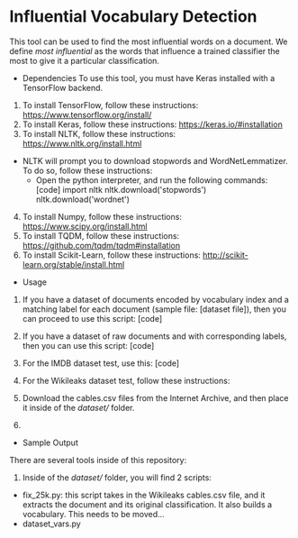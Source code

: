 # Influential Vocabulary Detection
This tool can be used to find the most influential words on a document. We define _most influential_ as the words that influence a trained classifier the most to give it a particular classification.

- Dependencies
To use this tool, you must have Keras installed with a TensorFlow backend.
1. To install TensorFlow, follow these instructions: https://www.tensorflow.org/install/
2. To install Keras, follow these instructions: https://keras.io/#installation
3. To install NLTK, follow these instructions: https://www.nltk.org/install.html
  - NLTK will prompt you to download stopwords and WordNetLemmatizer. To do so, follow these instructions:
    - Open the python interpreter, and run the following commands:
    [code]
    import nltk
    nltk.download('stopwords')
    nltk.download('wordnet')
4. To install Numpy, follow these instructions: https://www.scipy.org/install.html
5. To install TQDM, follow these instructions: https://github.com/tqdm/tqdm#installation
6. To install Scikit-Learn, follow these instructions: http://scikit-learn.org/stable/install.html


- Usage
1. If you have a dataset of documents encoded by vocabulary index and a matching label for each document (sample file: [dataset file]), then you can proceed to use this script:
[code]

2. If you have a dataset of raw documents and with corresponding labels, then you can use this script:
[code]

3. For the IMDB dataset test, use this:
[code]

4. For the Wikileaks dataset test, follow these instructions:
  1. Download the cables.csv files from the Internet Archive, and then place it inside of the _dataset/_ folder.
  2. 
  

- Sample Output



There are several tools inside of this repository:
1. Inside of the _dataset/_ folder, you will find 2 scripts:
  - fix_25k.py: this script takes in the Wikileaks cables.csv file, and it extracts the document and its original classification. It also builds a vocabulary. This needs to be moved...
  - dataset_vars.py
